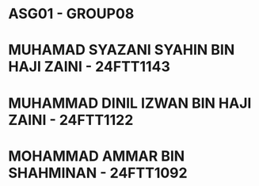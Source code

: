 # ASG01 - GROUP08
# MUHAMAD SYAZANI SYAHIN BIN HAJI ZAINI - 24FTT1143
# MUHAMMAD DINIL IZWAN BIN HAJI ZAINI - 24FTT1122
# MOHAMMAD AMMAR BIN SHAHMINAN - 24FTT1092
